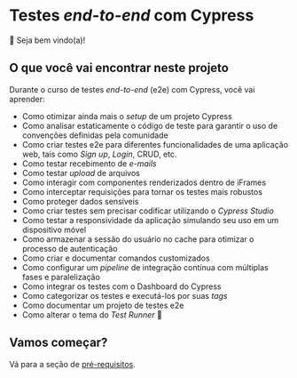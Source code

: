 # Testes _end-to-end_ com Cypress

👋 Seja bem vindo(a)!

## O que você vai encontrar neste projeto

Durante o curso de testes _end-to-end_ (e2e) com Cypress, você vai aprender:

- Como otimizar ainda mais o _setup_ de um projeto Cypress
- Como analisar estaticamente o código de teste para garantir o uso de convenções definidas pela comunidade
- Como criar testes e2e para diferentes funcionalidades de uma aplicação web, tais como _Sign up_, _Login_, CRUD, etc.
- Como testar recebimento de _e-mails_
- Como testar _upload_ de arquivos
- Como interagir com componentes renderizados dentro de iFrames
- Como interceptar requisições para tornar os testes mais robustos
- Como proteger dados sensíveis
- Como criar testes sem precisar codificar utilizando o _Cypress Studio_
- Como testar a responsividade da aplicação simulando seu uso em um dispositivo móvel
- Como armazenar a sessão do usuário no cache para otimizar o processo de autenticação
- Como criar e documentar comandos customizados
- Como configurar um _pipeline_ de integração contínua com múltiplas fases e paralelização
- Como integrar os testes com o Dashboard do Cypress
- Como categorizar os testes e executá-los por suas _tags_
- Como documentar um projeto de testes e2e
- Como alterar o tema do _Test Runner_ 🥸

## Vamos começar?

Vá para a seção de [pré-requisitos](./lessons/_pre-requirements_.md).

